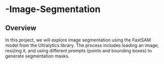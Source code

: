 # -Image-Segmentation
## Overview
In this project, we will explore image segmentation using the FastSAM model from the Ultralytics library. The process includes loading an image, resizing it, and using different prompts (points and bounding boxes) to generate segmentation masks.

